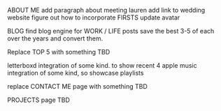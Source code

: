 ABOUT ME
add paragraph about meeting lauren
add link to wedding website
figure out how to incorporate FIRSTS
update avatar

BLOG
find blog engine for WORK / LIFE posts
save the best 3-5 of each over the years and convert them.


Replace TOP 5 with something TBD

letterboxd integration of some kind. to show recent 4
apple music integration of some kind, so showcase playlists


replace CONTACT ME page with something TBD

PROJECTS page TBD